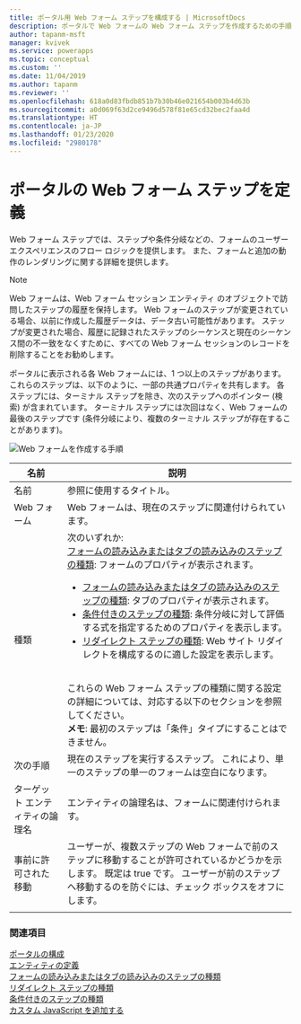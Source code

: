 ```yaml
---
title: ポータル用 Web フォーム ステップを構成する | MicrosoftDocs
description: ポータルで Web フォームの Web フォーム ステップを作成するための手順。
author: tapanm-msft
manager: kvivek
ms.service: powerapps
ms.topic: conceptual
ms.custom: ''
ms.date: 11/04/2019
ms.author: tapanm
ms.reviewer: ''
ms.openlocfilehash: 618a0d83fbdb851b7b30b46e021654b003b4d63b
ms.sourcegitcommit: a0d069f63d2ce9496d578f81e65cd32bec2faa4d
ms.translationtype: HT
ms.contentlocale: ja-JP
ms.lasthandoff: 01/23/2020
ms.locfileid: "2980178"
---
```

# <a name="define-web-form-steps-for-portals"></a>ポータルの Web フォーム ステップを定義

Web フォーム ステップでは、ステップや条件分岐などの、フォームのユーザー エクスペリエンスのフロー ロジックを提供します。 また、フォームと追加の動作のレンダリングに関する詳細を提供します。

> [!NOTE]
> Web フォームは、Web フォーム セッション エンティティ のオブジェクトで訪問したステップの履歴を保持します。 Web フォームのステップが変更されている場合、以前に作成した履歴データは、データ古い可能性があります。 ステップが変更された場合、履歴に記録されたステップのシーケンスと現在のシーケンス間の不一致をなくすために、すべての Web フォーム セッションのレコードを削除することをお勧めします。

ポータルに表示される各 Web フォームには、1 つ以上のステップがあります。 これらのステップは、以下のように、一部の共通プロパティを共有します。 各ステップには、ターミナル ステップを除き、次のステップへのポインター (検索) が含まれています。 ターミナル ステップには次回はなく、Web フォームの最後のステップです (条件分岐により、複数のターミナル ステップが存在することがあります)。

![Web フォームを作成する手順](../media/web-form-creation-steps.png "Web フォームを作成する手順")  

| 名前     | 説明                                    |
|----------|------------------------------------------------|
| 名前     | 参照に使用するタイトル。                    |
| Web フォーム | Web フォームは、現在のステップに関連付けられています。 |
|種類|次のいずれか:<br>[フォームの読み込みまたはタブの読み込みのステップの種類](load-form-step.md): フォームのプロパティが表示されます。 <ul><li>[フォームの読み込みまたはタブの読み込みのステップの種類](load-form-step.md): タブのプロパティが表示されます。</li><li>[条件付きのステップの種類](add-conditional-step.md): 条件分岐に対して評価する式を指定するためのプロパティを表示します。 </li><li>[リダイレクト ステップの種類](add-redirect-step.md): Web サイト リダイレクトを構成するのに適した設定を表示します。</li></ul><br>これらの Web フォーム ステップの種類に関する設定の詳細については、対応する以下のセクションを参照してください。<br>**メモ**: 最初のステップは「条件」タイプにすることはできません。|
| 次の手順                  | 現在のステップを実行するステップ。 これにより、単一のステップの単一のフォームは空白になります。                                                                                                            |
| ターゲット エンティティの論理名 | エンティティの論理名は、フォームに関連付けられます。                                                                                                                                               |
| 事前に許可された移動    | ユーザーが、複数ステップの Web フォームで前のステップに移動することが許可されているかどうかを示します。 既定は true です。 ユーザーが前のステップへ移動するのを防ぐには、チェック ボックスをオフにします。 |
||

### <a name="see-also"></a>関連項目

[ポータルの構成](configure-portal.md)  
[エンティティの定義](entity-forms.md)  
[フォームの読み込みまたはタブの読み込みのステップの種類](load-form-step.md)  
[リダイレクト ステップの種類](add-redirect-step.md)  
[条件付きのステップの種類](add-conditional-step.md)  
[カスタム JavaScript を追加する](add-custom-javascript.md)  

